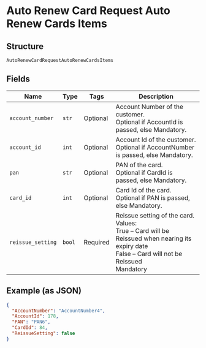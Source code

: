 
# Auto Renew Card Request Auto Renew Cards Items

## Structure

`AutoRenewCardRequestAutoRenewCardsItems`

## Fields

| Name | Type | Tags | Description |
|  --- | --- | --- | --- |
| `account_number` | `str` | Optional | Account Number of the customer.<br>Optional if AccountId is passed, else Mandatory. |
| `account_id` | `int` | Optional | Account Id of the customer.<br>Optional if AccountNumber is passed, else Mandatory. |
| `pan` | `str` | Optional | PAN of the card.<br>Optional if CardId is passed, else Mandatory. |
| `card_id` | `int` | Optional | Card Id of the card.<br>Optional if PAN is passed, else Mandatory. |
| `reissue_setting` | `bool` | Required | Reissue setting of the card.<br>Values:<br>True – Card will be Reissued when nearing its expiry date<br>False – Card will not be Reissued<br>Mandatory |

## Example (as JSON)

```json
{
  "AccountNumber": "AccountNumber4",
  "AccountId": 178,
  "PAN": "PAN6",
  "CardId": 84,
  "ReissueSetting": false
}
```

